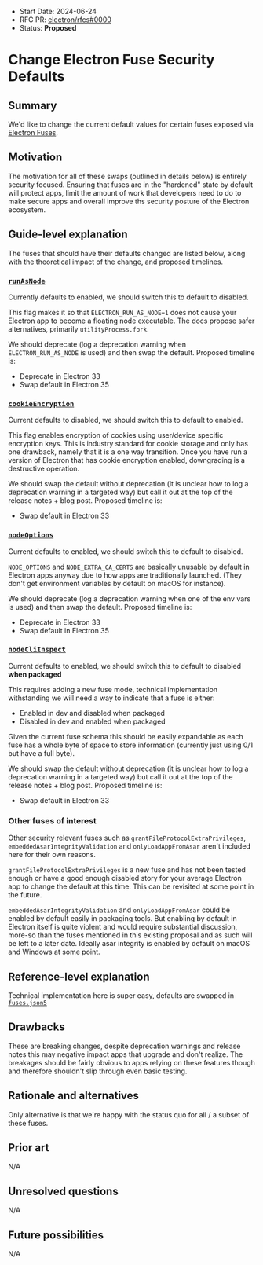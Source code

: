 - Start Date: 2024-06-24
- RFC PR: [electron/rfcs#0000](https://github.com/electron/rfcs/pull/6)
- Status: **Proposed**

# Change Electron Fuse Security Defaults

## Summary

We'd like to change the current default values for certain fuses exposed via [Electron Fuses](https://www.electronjs.org/docs/latest/tutorial/fuses).

## Motivation

The motivation for all of these swaps (outlined in details below) is entirely security focused. Ensuring that fuses are in the "hardened" state by default will protect apps, limit the amount of work that developers need to do to make secure apps and overall improve ths security posture of the Electron ecosystem.

## Guide-level explanation

The fuses that should have their defaults changed are listed below, along with the theoretical impact of the change, and proposed timelines.

### [`runAsNode`](https://www.electronjs.org/docs/latest/tutorial/fuses#runasnode)

Currently defaults to enabled, we should switch this to default to disabled.

This flag makes it so that `ELECTRON_RUN_AS_NODE=1` does not cause your Electron app to become a floating node executable. The docs propose safer alternatives, primarily `utilityProcess.fork`.

We should deprecate (log a deprecation warning when `ELECTRON_RUN_AS_NODE` is used) and then swap the default. Proposed timeline is:
* Deprecate in Electron 33
* Swap default in Electron 35

### [`cookieEncryption`](https://www.electronjs.org/docs/latest/tutorial/fuses#cookieencryption)

Current defaults to disabled, we should switch this to default to enabled.

This flag enables encryption of cookies using user/device specific encryption keys. This is industry standard for cookie storage and only has one drawback, namely that it is a one way transition. Once you have run a version of Electron that has cookie encryption enabled, downgrading is a destructive operation.

We should swap the default without deprecation (it is unclear how to log a deprecation warning in a targeted way) but call it out at the top of the release notes + blog post. Proposed timeline is:
* Swap default in Electron 33

### [`nodeOptions`](https://www.electronjs.org/docs/latest/tutorial/fuses#nodeoptions)

Current defaults to enabled, we should switch this to default to disabled.

`NODE_OPTIONS` and `NODE_EXTRA_CA_CERTS` are basically unusable by default in Electron apps anyway due to how apps are traditionally launched. (They don't get environment variables by default on macOS for instance).

We should deprecate (log a deprecation warning when one of the env vars is used) and then swap the default. Proposed timeline is:
* Deprecate in Electron 33
* Swap default in Electron 35

### [`nodeCliInspect`](https://www.electronjs.org/docs/latest/tutorial/fuses#nodecliinspect)

Current defaults to enabled, we should switch this to default to disabled **when packaged**

This requires adding a new fuse mode, technical implementation withstanding we will need a way to indicate that a fuse is either:
* Enabled in dev and disabled when packaged
* Disabled in dev and enabled when packaged

Given the current fuse schema this should be easily expandable as each fuse has a whole byte of space to store information (currently just using 0/1 but have a full byte).

We should swap the default without deprecation (it is unclear how to log a deprecation warning in a targeted way) but call it out at the top of the release notes + blog post. Proposed timeline is:
* Swap default in Electron 33

### Other fuses of interest

Other security relevant fuses such as `grantFileProtocolExtraPrivileges`, `embeddedAsarIntegrityValidation` and `onlyLoadAppFromAsar` aren't included here for their own reasons.

`grantFileProtocolExtraPrivileges` is a new fuse and has not been tested enough or have a good enough disabled story for your average Electron app to change the default at this time. This can be revisited at some point in the future.

`embeddedAsarIntegrityValidation` and `onlyLoadAppFromAsar` could be enabled by default easily in packaging tools. But enabling by default in Electron itself is quite violent and would require substantial discussion, more-so than the fuses mentioned in this existing proposal and as such will be left to a later date. Ideally asar integrity is enabled by default on macOS and Windows at some point.

## Reference-level explanation

Technical implementation here is super easy, defaults are swapped in [`fuses.json5`](https://github.com/electron/electron/blob/main/build/fuses/fuses.json5)

## Drawbacks

These are breaking changes, despite deprecation warnings and release notes this may negative impact apps that upgrade and don't realize. The breakages should be fairly obvious to apps relying on these features though and therefore shouldn't slip through even basic testing.

## Rationale and alternatives

Only alternative is that we're happy with the status quo for all / a subset of these fuses.

## Prior art

N/A

## Unresolved questions

N/A

## Future possibilities

N/A
